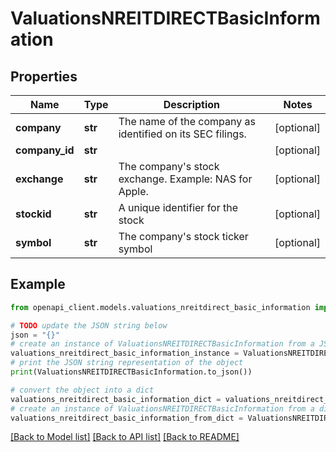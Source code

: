 # ValuationsNREITDIRECTBasicInformation


## Properties

Name | Type | Description | Notes
------------ | ------------- | ------------- | -------------
**company** | **str** | The name of the company as identified on its SEC filings. | [optional] 
**company_id** | **str** |  | [optional] 
**exchange** | **str** | The company&#39;s stock exchange. Example: NAS for Apple. | [optional] 
**stockid** | **str** | A unique identifier for the stock | [optional] 
**symbol** | **str** | The company&#39;s stock ticker symbol | [optional] 

## Example

```python
from openapi_client.models.valuations_nreitdirect_basic_information import ValuationsNREITDIRECTBasicInformation

# TODO update the JSON string below
json = "{}"
# create an instance of ValuationsNREITDIRECTBasicInformation from a JSON string
valuations_nreitdirect_basic_information_instance = ValuationsNREITDIRECTBasicInformation.from_json(json)
# print the JSON string representation of the object
print(ValuationsNREITDIRECTBasicInformation.to_json())

# convert the object into a dict
valuations_nreitdirect_basic_information_dict = valuations_nreitdirect_basic_information_instance.to_dict()
# create an instance of ValuationsNREITDIRECTBasicInformation from a dict
valuations_nreitdirect_basic_information_from_dict = ValuationsNREITDIRECTBasicInformation.from_dict(valuations_nreitdirect_basic_information_dict)
```
[[Back to Model list]](../README.md#documentation-for-models) [[Back to API list]](../README.md#documentation-for-api-endpoints) [[Back to README]](../README.md)


